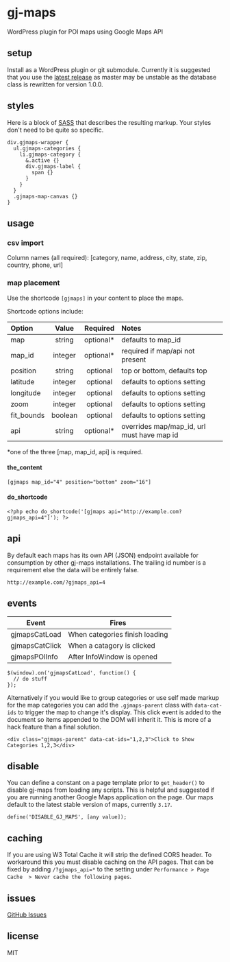 gj-maps
=======

WordPress plugin for POI maps using Google Maps API

## setup

Install as a WordPress plugin or git submodule. Currently it is suggested that you use the [latest release](https://github.com/GunnJerkens/gj-maps/releases) as master may be unstable as the database class is rewritten for version 1.0.0.

## styles
Here is a block of [SASS](http://sass-lang.com) that describes the resulting
markup. Your styles don't need to be quite so specific.

```
div.gjmaps-wrapper {
  ul.gjmaps-categories {
    li.gjmaps-category {
      &.active {}
      div.gjmaps-label {
        span {}
      }
    }
  }
  .gjmaps-map-canvas {}
}
```

## usage

### csv import
Column names (all required):
[category, name, address, city, state, zip, country, phone, url]

### map placement
Use the shortcode `[gjmaps]` in your content to place the maps.

Shortcode options include:

| Option | Value | Required | Notes |
| :----- | :---: | :------: | :---- |
| map    | string | optional* | defaults to map_id |
| map_id | integer | optional* | required if map/api not present |
| position | string | optional | top or bottom, defaults top |
| latitude | integer | optional | defaults to options setting |
| longitude | integer | optional | defaults to options setting |
| zoom | integer | optional | defaults to options setting |
| fit_bounds | boolean | optional | defaults to options setting |
| api | string | optional* | overrides map/map_id, url must have map id |

*one of the three [map, map_id, api] is required.

#### the_content


`[gjmaps map_id="4" position="bottom" zoom="16"]`

#### do_shortcode

`<?php echo do_shortcode('[gjmaps api="http://example.com?gjmaps_api=4"]'); ?>`

## api

By default each maps has its own API (JSON) endpoint available for consumption by other gj-maps installations. The trailing id number is a requirement else the data will be entirely false.

`http://example.com/?gjmaps_api=4`

## events

| Event          | Fires                          |
| -----          | -----                          |
| gjmapsCatLoad  | When categories finish loading |
| gjmapsCatClick | When a catagory is clicked     |
| gjmapsPOIInfo  | After InfoWindow is opened     |

```
$(window).on('gjmapsCatLoad', function() {
  // do stuff
});
```

Alternatively if you would like to group categories or use self made markup for the map categories you can add the `.gjmaps-parent` class with `data-cat-ids` to trigger the map to change it's display. This click event is added to the document so items appended to the DOM will inherit it. This is more of a hack feature than a final solution.

```
<div class="gjmaps-parent" data-cat-ids="1,2,3">Click to Show Categories 1,2,3</div>
```

## disable

You can define a constant on a page template prior to `get_header()` to disable gj-maps from loading any scripts. This is helpful and suggested if you are
running another Google Maps application on the page. Our maps default to the latest stable version of maps, currently `3.17`.

```
define('DISABLE_GJ_MAPS', [any value]);
```

## caching

If you are using W3 Total Cache it will strip the defined CORS header. To workaround this you must disable caching on the API pages. That can be fixed by adding `/?gjmaps_api=*` to the setting under `Performance > Page Cache  > Never cache the following pages`.

## issues

[GitHub Issues](https://github.com/GunnJerkens/gj-maps/issues)

## license

MIT

